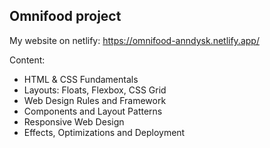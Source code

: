 ## Omnifood project
My website on netlify: https://omnifood-anndysk.netlify.app/

Content:
- HTML & CSS Fundamentals
- Layouts: Floats, Flexbox, CSS Grid
- Web Design Rules and Framework
- Components and Layout Patterns
- Responsive Web Design
- Effects, Optimizations and Deployment
